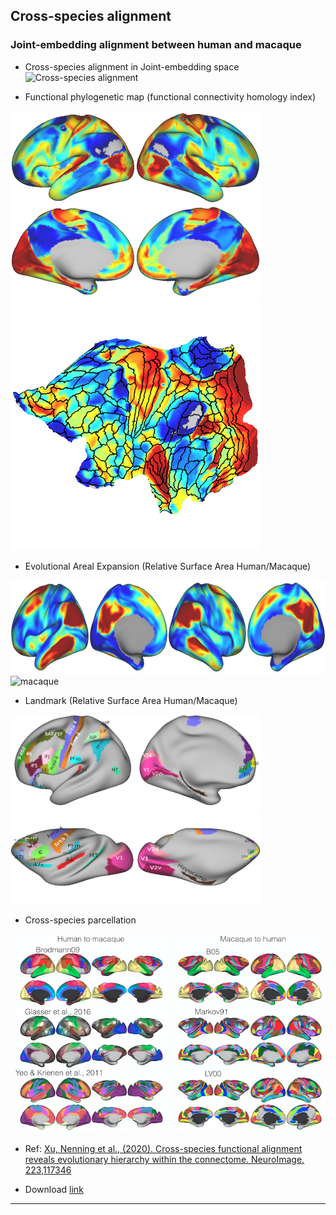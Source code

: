 ## Cross-species alignment

### Joint-embedding alignment between human and macaque

- Cross-species alignment in Joint-embedding space
![Cross-species alignment](https://github.com/TingsterX/alignment_macaque-human/blob/main/animations/cross-species_alignment_28s.gif)

- Functional phylogenetic map  (functional connectivity homology index)

<img src=https://github.com/TingsterX/alignment_macaque-human/blob/main/functional_homology/figures/figure_FHI_human__montage.png alt="human" width=400 height=300> 
<img src=https://github.com/TingsterX/alignment_macaque-human/blob/main/functional_homology/figures/figure_FHI_human__flat_L.png alt="human flat" width=400 height=400>

- Evolutional Areal Expansion (Relative Surface Area Human/Macaque)
<img src=https://github.com/TingsterX/alignment_macaque-human/blob/main/area_expansion/figure_area_expansion_relative_0_36_human.png alt="human" width=800 height=150>
<img src=https://github.com/TingsterX/alignment_macaque-human/blob/main/area_expansion/figure_area_expansion_relative_0_36_macaque1.png alt="macaque" width=800 height=150>

- Landmark (Relative Surface Area Human/Macaque)
<img src=https://github.com/TingsterX/alignment_macaque-human/blob/main/landmarks/landmark_human.png alt="human" width=400 height=150>
<img src=https://github.com/TingsterX/alignment_macaque-human/blob/main/landmarks/landmark_macaque1.png alt="macaque" width=400 height=150>


- Cross-species parcellation
<img src=https://github.com/TingsterX/alignment_macaque-human/blob/main/cross-species_parcellation/figures/cross-species_parcellation.png alt="human">

- Ref: [Xu, Nenning et al., (2020). Cross-species functional alignment reveals evolutionary hierarchy within the connectome. NeuroImage, 223,117346](https://www.sciencedirect.com/science/article/pii/S1053811920308326)

- Download [link](https://github.com/TingsterX/PRIME-DE/tree/master/macaque-human-alignment)


---